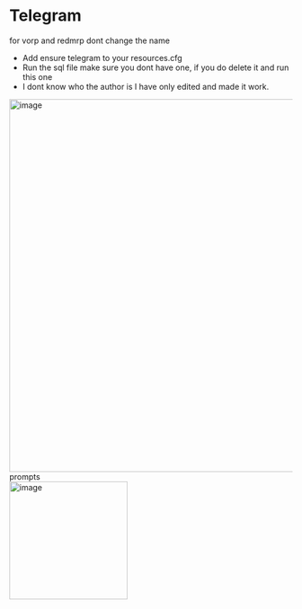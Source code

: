 # Telegram
for vorp and redmrp
dont change the name

- Add ensure telegram to your resources.cfg
- Run the sql file make sure you dont have one, if you do delete it and run this one
- I dont know who the author is I have only edited and made it work. 

<img width="664" alt="image" src="https://user-images.githubusercontent.com/87246847/161402397-726447f6-7e5c-4cba-b10a-f0dc67858f65.png">
<br>prompts</br> 
<img width="210" alt="image" src="https://user-images.githubusercontent.com/87246847/161402417-bb2e0c13-b7cf-4c03-b853-aa7dbdf8eb1a.png">
